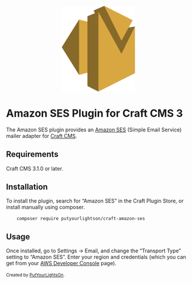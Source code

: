<p align="center"><img width="200" src="src/icon.svg"></p>

# Amazon SES Plugin for Craft CMS 3

The Amazon SES plugin provides an [Amazon SES](https://aws.amazon.com/ses/) (Simple Email Service) mailer adapter for [Craft CMS](https://craftcms.com/).

## Requirements

Craft CMS 3.1.0 or later.


## Installation

To install the plugin, search for “Amazon SES” in the Craft Plugin Store, or install manually using composer.

        composer require putyourlightson/craft-amazon-ses

## Usage

Once installed, go to Settings → Email, and change the “Transport Type” setting to “Amazon SES”. Enter your region and credentials (which you can get from your [AWS Developer Console](https://console.aws.amazon.com/) page).

<small>Created by [PutYourLightsOn](https://putyourlightson.com/).</small>
